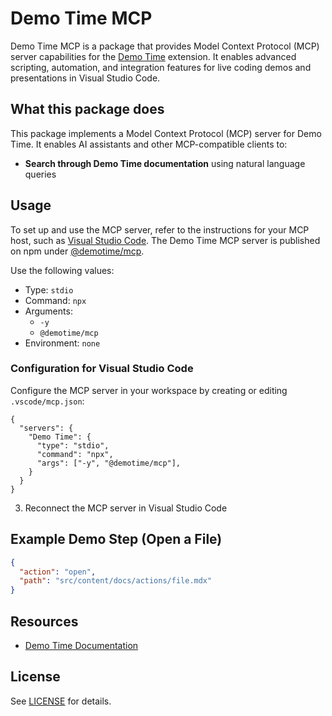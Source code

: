 # Demo Time MCP

Demo Time MCP is a package that provides Model Context Protocol (MCP) server capabilities for the [Demo Time](https://demotime.elio.dev/) extension. It enables advanced scripting, automation, and integration features for live coding demos and presentations in Visual Studio Code.

## What this package does

This package implements a Model Context Protocol (MCP) server for Demo Time. It enables AI assistants and other MCP-compatible clients to:

- **Search through Demo Time documentation** using natural language queries

## Usage

To set up and use the MCP server, refer to the instructions for your MCP host, such as [Visual Studio Code](https://code.visualstudio.com/docs/copilot/chat/mcp-servers#_add-an-mcp-server). The Demo Time MCP server is published on npm under [@demotime/mcp](https://www.npmjs.com/package/@demotime/mcp).

Use the following values:

- Type: `stdio`
- Command: `npx`
- Arguments:
  - `-y`
  - `@demotime/mcp`
- Environment: `none`

### Configuration for Visual Studio Code

Configure the MCP server in your workspace by creating or editing `.vscode/mcp.json`:

   ```jsonc
   {
     "servers": {
       "Demo Time": {
         "type": "stdio",
         "command": "npx",
         "args": ["-y", "@demotime/mcp"],
       }
     }
   }
   ```

3. Reconnect the MCP server in Visual Studio Code

## Example Demo Step (Open a File)

```json
{
  "action": "open",
  "path": "src/content/docs/actions/file.mdx"
}
```

## Resources

- [Demo Time Documentation](https://demotime.elio.dev/)

## License

See [LICENSE](./LICENSE) for details.
